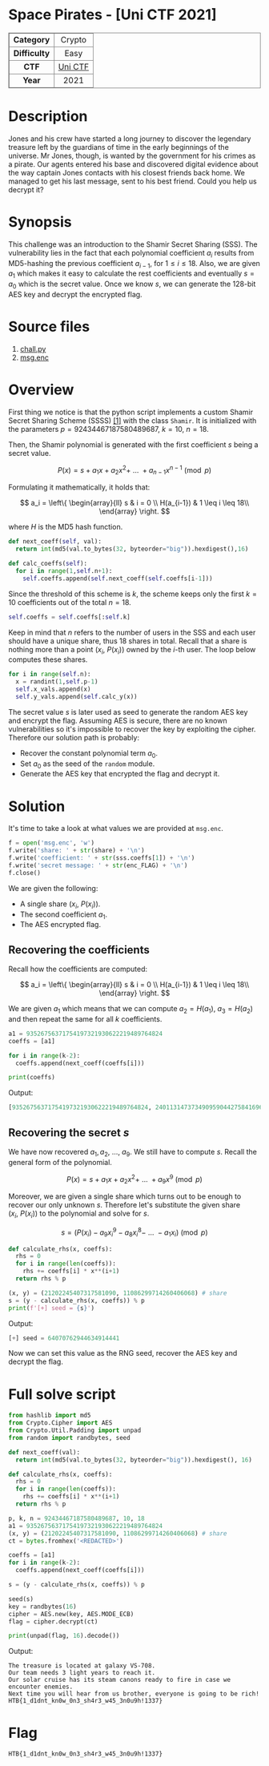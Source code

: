 # Space Pirates - [Uni CTF 2021]

<html>
  <body>
    <table style="border: 1px solid grey; text-align: center">
      <tbody>
        <tr>
          <td style="border: 1px solid grey; text-align: center"><b>Category</b></td>
          <td style="border: 1px solid grey; text-align: center">Crypto</td>
        </tr>
        <tr>
          <td style="border: 1px solid grey; text-align: center"><b>Difficulty</b></td>
          <td style="border: 1px solid grey; text-align: center; color: 'green'">Easy</td>
        </tr>
        <tr>
          <td style="border: 1px solid grey; text-align: center"><b>CTF</b></td>
          <td style="border: 1px solid grey; text-align: center"><a href="https://ctftime.org/event/1547/" target="_blank">Uni CTF</a></td>
        </tr>
        <tr>
          <td style="border: 1px solid grey; text-align: center"><b>Year</b></td>
          <td style="border: 1px solid grey; text-align: center">2021</td>
        </tr>
      </tbody>
    </table>
  </body>
</html>

# Description

Jones and his crew have started a long journey to discover the legendary treasure left by the guardians of time in the early beginnings of the universe. Mr Jones, though, is wanted by the government for his crimes as a pirate. Our agents entered his base and discovered digital evidence about the way captain Jones contacts with his closest friends back home. We managed to get his last message, sent to his best friend. Could you help us decrypt it?

# Synopsis

This challenge was an introduction to the Shamir Secret Sharing (SSS). The vulnerability lies in the fact that each polynomial coefficient $a_i$ results from MD5-hashing the previous coefficient $a_{i-1}$, for $1 \leq i \leq 18$. Also, we are given $a_1$ which makes it easy to calculate the rest coefficients and eventually $s = a_0$ which is the secret value. Once we know $s$, we can generate the 128-bit AES key and decrypt the encrypted flag.

# Source files

1. [chall.py](src/chall.py)
2. [msg.enc](src/msg.enc)

# Overview

First thing we notice is that the python script implements a custom Shamir Secret Sharing Scheme (SSSS) [[1]](https://en.wikipedia.org/wiki/Shamir%27s_secret_sharing#Mathematical_principle) with the class `Shamir`. It is initialized with the parameters $p = 92434467187580489687$, $k = 10$, $n = 18$.

Then, the Shamir polynomial is generated with the first coefficient $s$ being a secret value.

$$
P(x) = s + a_1x + a_2x^2 +\ \dots\ + a_{n-1}x^{n-1} \pmod{p}
$$

Formulating it mathematically, it holds that:

$$
a_i = \left\{
\begin{array}{ll}
s & i = 0 \\
H(a_{i-1}) & 1 \leq i \leq 18\\
\end{array} 
\right.
$$

where $H$ is the MD5 hash function.

```python
def next_coeff(self, val):
  return int(md5(val.to_bytes(32, byteorder="big")).hexdigest(),16)

def calc_coeffs(self):
  for i in range(1,self.n+1):
    self.coeffs.append(self.next_coeff(self.coeffs[i-1]))
```

Since the threshold of this scheme is $k$, the scheme keeps only the first $k = 10$ coefficients out of the total $n = 18$.

```python
self.coeffs = self.coeffs[:self.k]
```

Keep in mind that $n$ refers to the number of users in the SSS and each user should have a unique share, thus 18 shares in total. Recall that a share is nothing more than a point $(x_i,\ P(x_i))$ owned by the $i$-th user. The loop below computes these shares.

```python
for i in range(self.n):
  x = randint(1,self.p-1)
  self.x_vals.append(x)
  self.y_vals.append(self.calc_y(x))
```

The secret value $s$ is later used as seed to generate the random AES key and encrypt the flag. Assuming AES is secure, there are no known vulnerabilities so it's impossible to recover the key by exploiting the cipher. Therefore our solution path is probably:

- Recover the constant polynomial term $a_0$.
- Set $a_0$ as the seed of the `random` module.
- Generate the AES key that encrypted the flag and decrypt it.

# Solution

It's time to take a look at what values we are provided at `msg.enc`.

```python
f = open('msg.enc', 'w')
f.write('share: ' + str(share) + '\n')
f.write('coefficient: ' + str(sss.coeffs[1]) + '\n')
f.write('secret message: ' + str(enc_FLAG) + '\n')
f.close()
```

We are given the following:

- A single share $(x_i,\ P(x_i))$.
- The second coefficient $a_1$.
- The AES encrypted flag.

## Recovering the coefficients

Recall how the coefficients are computed:

$$
a_i = \left\{
\begin{array}{ll}
      s & i = 0 \\
      H(a_{i-1}) & 1 \leq i \leq 18\\
\end{array} 
\right.
$$

We are given $a_1$ which means that we can compute $a_2 = H(a_1)$, $a_3 = H(a_2)$ and then repeat the same for all $k$ coefficients.

```python
a1 = 93526756371754197321930622219489764824
coeffs = [a1]

for i in range(k-2):
  coeffs.append(next_coeff(coeffs[i]))

print(coeffs)
```

Output:

```python
[93526756371754197321930622219489764824, 240113147373490959044275841696533066373, 277069233924763976763702126953224703576, 251923626603331727108061512131337433905, 303281427114437576729827368985540159120, 289448658221112884763612901705137265192, 175064288864358835607895152573142106157, 28168790495986486687119360052973747333, 320025932402566911430256919284757559396]
```

## Recovering the secret $s$

We have now recovered $a_1, a_2,\ \dots,\ a_{9}$. We still have to compute $s$. Recall the general form of the polynomial.

$$
P(x) = s + a_1x + a_2x^2 +\ \dots\ + a_9x^9 \pmod p
$$

Moreover, we are given a single share which turns out to be enough to recover our only unknown $s$. Therefore let's substitute the given share $(x_i,\ P(x_i))$ to the polynomial and solve for $s$.

$$
s = (P(x_i) - a_9x^9_i - a_8x^8_i -\ \dots\ - a_1x_i) \pmod{p}
$$

```python
def calculate_rhs(x, coeffs):
  rhs = 0
  for i in range(len(coeffs)):
    rhs += coeffs[i] * x**(i+1)
  return rhs % p

(x, y) = (21202245407317581090, 11086299714260406068) # share
s = (y - calculate_rhs(x, coeffs)) % p
print(f'[+] seed = {s}')
```

Output:

```py
[+] seed = 64070762944634914441
```

Now we can set this value as the RNG seed, recover the AES key and decrypt the flag.

# Full solve script

```py
from hashlib import md5
from Crypto.Cipher import AES
from Crypto.Util.Padding import unpad
from random import randbytes, seed

def next_coeff(val):
  return int(md5(val.to_bytes(32, byteorder="big")).hexdigest(), 16)

def calculate_rhs(x, coeffs):
  rhs = 0
  for i in range(len(coeffs)):
    rhs += coeffs[i] * x**(i+1)
  return rhs % p

p, k, n = 92434467187580489687, 10, 18
a1 = 93526756371754197321930622219489764824
(x, y) = (21202245407317581090, 11086299714260406068) # share
ct = bytes.fromhex('<REDACTED>')

coeffs = [a1]
for i in range(k-2):
  coeffs.append(next_coeff(coeffs[i]))

s = (y - calculate_rhs(x, coeffs)) % p

seed(s)
key = randbytes(16)
cipher = AES.new(key, AES.MODE_ECB)
flag = cipher.decrypt(ct)

print(unpad(flag, 16).decode())
```

Output:

```
The treasure is located at galaxy VS-708.
Our team needs 3 light years to reach it.
Our solar cruise has its steam canons ready to fire in case we encounter enemies.
Next time you will hear from us brother, everyone is going to be rich!
HTB{1_d1dnt_kn0w_0n3_sh4r3_w45_3n0u9h!1337}
```

# Flag

```
HTB{1_d1dnt_kn0w_0n3_sh4r3_w45_3n0u9h!1337}
```